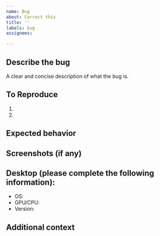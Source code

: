 ```yaml
---
name: Bug
about: Correct this
title: ''
labels: bug
assignees: 

---
```


## Describe the bug
A clear and concise description of what the bug is.

## To Reproduce
1. 
2. 

## Expected behavior


## Screenshots (if any)


## Desktop (please complete the following information):
 - OS: 
 - GPU/CPU:
 - Version:

## Additional context

